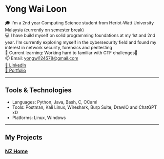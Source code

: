 # Yong Wai Loon

🎓 I'm a 2nd year Computing Science student from Heriot-Watt University Malaysia (currently on semester break)  
💻 I have build myself on solid programming foundations at my 1st and 2nd year. I'm currently exploring myself in the cybersecurity field and found my interest in network security, forensics and pentesting  
🔐 Current learning: Working hard to familiar with CTF challenges🎯  
📫 Email: yongwl124578@gmail.com  
[🔗 LinkedIn](www.linkedin.com/in/yong-wai-loon-a48543350)  
[📜 Portfolio](https://drive.google.com/drive/folders/1xu24cphQQhxGX3YMDbNWtK6GOKv7XVVS?usp=drive_link)

---

## Tools & Technologies

- Languages: Python, Java, Bash, C, OCaml
- Tools: Postman, Kali Linux, Wireshark, Burp Suite, DrawIO and ChatGPT xD
- Platforms: Linux, Windows

---

## My Projects

### [NZ Home](https://github.com/wailoon06/nzhome)

